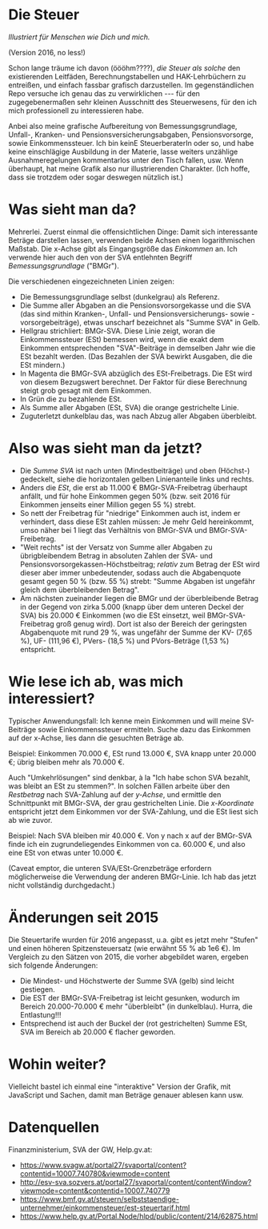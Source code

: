 # Die Steuer

*Illustriert für Menschen wie Dich und mich.*

(Version 2016, no less!)

Schon lange träume ich davon (öööhm????), *die Steuer als solche* den 
existierenden Leitfäden, Berechnungstabellen und HAK-Lehrbüchern zu 
entreißen, und einfach fassbar grafisch darzustellen. Im gegenständlichen 
Repo versuche ich genau das zu verwirklichen --- für den zugegebenermaßen 
sehr kleinen Ausschnitt des Steuerwesens, für den ich mich professionell 
zu interessieren habe.

Anbei also meine grafische Aufbereitung von Bemessungsgrundlage, Unfall-, 
Kranken- und Pensionsversicherungsabgaben, Pensionsvorsorge, sowie 
Einkommenssteuer. Ich bin keinE SteuerberaterIn oder so, und habe keine 
einschlägige Ausbildung in der Materie, lasse weiters unzählige 
Ausnahmeregelungen kommentarlos unter den Tisch fallen, usw. Wenn überhaupt, 
hat meine Grafik also nur illustrierenden Charakter. (Ich hoffe, dass sie 
trotzdem oder sogar deswegen nützlich ist.)


# Was sieht man da?

Mehrerlei. Zuerst einmal die offensichtlichen Dinge: Damit sich interessante 
Beträge darstellen lassen, verwenden beide Achsen einen logarithmischen 
Maßstab. 
Die x-Achse gibt als Eingangsgröße das *Einkommen* an. Ich verwende hier auch 
den von der SVA entlehnten Begriff *Bemessungsgrundlage* ("BMGr").

Die verschiedenen eingezeichneten Linien zeigen:

* Die Bemessungsgrundlage selbst (dunkelgrau) als Referenz.
* Die Summe aller Abgaben an die Pensionsvorsorgekasse und die SVA (das sind 
  mithin Kranken-, Unfall- und Pensionsversicherungs- sowie -vorsorgebeiträge), 
  etwas unscharf bezeichnet als "Summe SVA" in Gelb.
* Hellgrau strichliert: BMGr-SVA. Diese Linie zeigt, woran die 
  Einkommenssteuer (ESt) bemessen wird, wenn die exakt dem Einkommen 
  entsprechenden "SVA"-Beiträge in demselben Jahr wie die ESt bezahlt 
  werden. (Das Bezahlen der SVA bewirkt Ausgaben, die die ESt mindern.)
* In Magenta die BMGr-SVA abzüglich des ESt-Freibetrags. Die ESt wird 
  von diesem Bezugswert berechnet. Der Faktor für diese Berechnung steigt 
  grob gesagt mit dem Einkommen.
* In Grün die zu bezahlende ESt.
* Als Summe aller Abgaben (ESt, SVA) die orange gestrichelte Linie.
* Zuguterletzt dunkelblau das, was nach Abzug aller Abgaben überbleibt.


# Also was sieht man da jetzt?

* Die *Summe SVA* ist nach unten (Mindestbeiträge) und oben (Höchst-) 
  gedeckelt, siehe die horizontalen gelben Linienanteile links und rechts.
* Anders die *ESt*, die erst ab 11.000 € BMGr-SVA-Freibetrag überhaupt 
  anfällt, und für hohe Einkommen gegen 50% (bzw. seit 2016 für Einkommen
  jenseits einer Million gegen 55 %) strebt.
* So nett der Freibetrag für "niedrige" Einkommen auch ist, indem er 
  verhindert, dass diese ESt zahlen müssen: Je mehr Geld hereinkommt, 
  umso näher bei 1 liegt das Verhältnis von BMGr-SVA und BMGr-SVA-Freibetrag.
* "Weit rechts" ist der Versatz von Summe aller Abgaben zu übrigbleibendem 
  Betrag in absoluten Zahlen der SVA- und Pensionsvorsorgekassen-Höchstbeitrag;
  *relativ* zum Betrag der ESt wird dieser aber immer unbedeutender, sodass 
  auch die Abgabenquote gesamt gegen 50 % (bzw. 55 %) strebt:
  "Summe Abgaben ist ungefähr gleich dem überbleibenden Betrag".
* Am nächsten zueinander liegen die BMGr und der überbleibende Betrag in der 
  Gegend von zirka 5.000 (knapp über dem unteren Deckel der SVA) bis 20.000 € 
  Einkommen (wo die ESt einsetzt, weil BMGr-SVA-Freibetrag groß genug wird). 
  Dort ist also der Bereich der geringsten Abgabenquote mit rund 29 %, was 
  ungefähr der Summe der KV- (7,65 %), UF- (111,96 €), PVers- (18,5 %) und 
  PVors-Beträge (1,53 %) entspricht.


# Wie lese ich ab, was mich interessiert?

Typischer Anwendungsfall: Ich kenne mein Einkommen und will meine 
SV-Beiträge sowie Einkommenssteuer ermitteln.
Suche dazu das Einkommen auf der x-Achse, lies dann die gesuchten Beträge ab.

Beispiel: Einkommen 70.000 €, ESt rund 13.000 €, SVA knapp unter 20.000 €; 
übrig bleiben mehr als 70.000 €.

Auch "Umkehrlösungen" sind denkbar, à la "Ich habe schon SVA bezahlt, was 
bleibt an ESt zu stemmen?". In solchen Fällen arbeite über den *Restbetrag* 
nach SVA-Zahlung auf der *y-Achse*, und ermittle den Schnittpunkt mit 
BMGr-SVA, der grau gestrichelten Linie. Die *x-Koordinate* entspricht jetzt 
dem Einkommen vor der SVA-Zahlung, und die ESt liest sich ab wie zuvor.

Beispiel: Nach SVA bleiben mir 40.000 €. Von y nach x auf der BMGr-SVA 
finde ich ein zugrundeliegendes Einkommen von ca. 60.000 €, und also eine 
ESt von etwas unter 10.000 €.

(Caveat emptor, die unteren SVA/ESt-Grenzbeträge erfordern möglicherweise 
die Verwendung der anderen BMGr-Linie. Ich hab das jetzt nicht vollständig 
durchgedacht.)


# Änderungen seit 2015

Die Steuertarife wurden für 2016 angepasst, u.a. gibt es jetzt mehr
"Stufen" und einen höheren Spitzensteuersatz (wie erwähnt 55 % ab 1e6 €).
Im Vergleich zu den Sätzen von 2015, die vorher abgebildet waren,
ergeben sich folgende Änderungen:

* Die Mindest- und Höchstwerte der Summe SVA (gelb) sind leicht gestiegen.
* Die EST der BMGr-SVA-Freibetrag ist leicht gesunken, wodurch im
  Bereich 20.000-70.000 € mehr "überbleibt" (in dunkelblau).
  Hurra, die Entlastung!!!
* Entsprechend ist auch der Buckel der (rot gestrichelten) Summe ESt, SVA
  im Bereich ab 20.000 € flacher geworden.


# Wohin weiter?

Vielleicht bastel ich einmal eine "interaktive" Version der Grafik, mit 
JavaScript und Sachen, damit man Beträge genauer ablesen kann usw. 


# Datenquellen

Finanzministerium, SVA der GW, Help.gv.at:
* https://www.svagw.at/portal27/svaportal/content?contentid=10007.740780&viewmode=content
* http://esv-sva.sozvers.at/portal27/svaportal/content/contentWindow?viewmode=content&contentid=10007.740779
* https://www.bmf.gv.at/steuern/selbststaendige-unternehmer/einkommensteuer/est-steuertarif.html
* https://www.help.gv.at/Portal.Node/hlpd/public/content/214/62875.html

